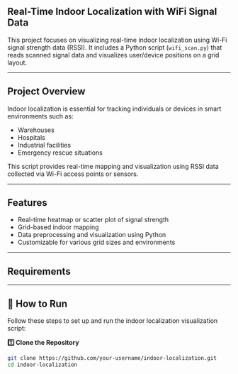 ## Real-Time Indoor Localization with WiFi Signal Data

This project focuses on visualizing real-time indoor localization using Wi-Fi signal strength data (RSSI). It includes a Python script (`wifi_scan.py`) that reads scanned signal data and visualizes user/device positions on a grid layout.

---

## Project Overview

Indoor localization is essential for tracking individuals or devices in smart environments such as:
- Warehouses
- Hospitals
- Industrial facilities
- Emergency rescue situations

This script provides real-time mapping and visualization using RSSI data collected via Wi-Fi access points or sensors.

---

## Features

- Real-time heatmap or scatter plot of signal strength
- Grid-based indoor mapping
- Data preprocessing and visualization using Python
- Customizable for various grid sizes and environments

---

##  Requirements
---
## 🚀 How to Run

Follow these steps to set up and run the indoor localization visualization script:

**1️⃣ Clone the Repository**

```bash
git clone https://github.com/your-username/indoor-localization.git
cd indoor-localization
